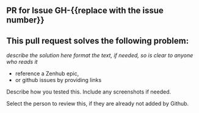 ## PR for Issue GH-{{replace with the issue number}}

## This pull request solves the following problem:
_describe the solution here_
_format the text, if needed, so is clear to anyone who reads it_

* reference a Zenhub epic,
* or github issues by providing links

Describe how you tested this. Include any screenshots if needed.

Select the person to review this, if they are already not added by Github.
